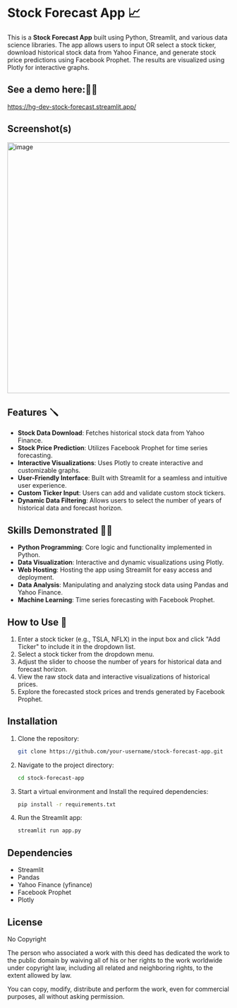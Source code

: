 # Stock Forecast App 📈

This is a **Stock Forecast App** built using Python, Streamlit, and various data science libraries. The app allows users to input OR select a stock ticker, download historical stock data from Yahoo Finance, and generate stock price predictions using Facebook Prophet. The results are visualized using Plotly for interactive graphs.

## See a demo here:💃🏻
https://hg-dev-stock-forecast.streamlit.app/

## Screenshot(s)
<img width="568" alt="image" src="https://github.com/user-attachments/assets/a2d2f8f9-004a-432d-baa1-8a9d4df5b2c9" />

## Features 🪛
- **Stock Data Download**: Fetches historical stock data from Yahoo Finance.
- **Stock Price Prediction**: Utilizes Facebook Prophet for time series forecasting.
- **Interactive Visualizations**: Uses Plotly to create interactive and customizable graphs.
- **User-Friendly Interface**: Built with Streamlit for a seamless and intuitive user experience.
- **Custom Ticker Input**: Users can add and validate custom stock tickers.
- **Dynamic Data Filtering**: Allows users to select the number of years of historical data and forecast horizon.

## Skills Demonstrated 💪🏼
- **Python Programming**: Core logic and functionality implemented in Python.
- **Data Visualization**: Interactive and dynamic visualizations using Plotly.
- **Web Hosting**: Hosting the app using Streamlit for easy access and deployment.
- **Data Analysis**: Manipulating and analyzing stock data using Pandas and Yahoo Finance.
- **Machine Learning**: Time series forecasting with Facebook Prophet.

## How to Use 🤷
1. Enter a stock ticker (e.g., TSLA, NFLX) in the input box and click "Add Ticker" to include it in the dropdown list.
2. Select a stock ticker from the dropdown menu.
3. Adjust the slider to choose the number of years for historical data and forecast horizon.
4. View the raw stock data and interactive visualizations of historical prices.
5. Explore the forecasted stock prices and trends generated by Facebook Prophet.

## Installation
1. Clone the repository:
   ```bash
   git clone https://github.com/your-username/stock-forecast-app.git
   ```
2. Navigate to the project directory:
   ```bash
   cd stock-forecast-app
   ```
3. Start a virtual environment and Install the required dependencies:
   ```bash
   pip install -r requirements.txt
   ```
4. Run the Streamlit app:
   ```bash
   streamlit run app.py
   ```

## Dependencies
- Streamlit
- Pandas
- Yahoo Finance (yfinance)
- Facebook Prophet
- Plotly

## License
No Copyright

The person who associated a work with this deed has dedicated the work to the
public domain by waiving all of his or her rights to the work worldwide under
copyright law, including all related and neighboring rights,
to the extent allowed by law.

You can copy, modify, distribute and perform the work, even for commercial
purposes, all without asking permission. 

